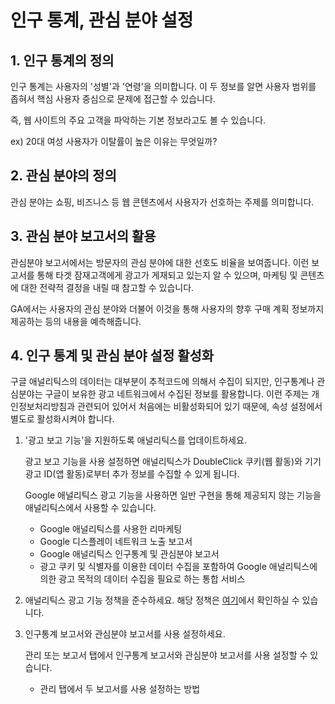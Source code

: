 # 인구 통계, 관심 분야 설정

## 1. 인구 통계의 정의

인구 통계는 사용자의 '성별'과 '연령'을 의미합니다. 이 두 정보를 알면 사용자 범위를 좁혀서 핵심 사용자 중심으로 문제에 접근할 수 있습니다.

즉, 웹 사이트의 주요 고객을 파악하는 기본 정보라고도 볼 수 있습니다.

ex) 20대 여성 사용자가 이탈률이 높은 이유는 무엇일까?

## 2. 관심 분야의 정의

관심 분야는 쇼핑, 비즈니스 등 웹 콘텐츠에서 사용자가 선호하는 주제를 의미합니다.

## 3. 관심 분야 보고서의 활용

관심분야 보고서에서는 방문자의 관심 분야에 대한 선호도 비율을 보여줍니다. 이런 보고서를 통해 타겟 잠재고객에게 광고가 게재되고 있는지 알 수 있으며, 마케팅 및 콘텐츠에 대한 전략적 결정을 내릴 때 참고할 수 있습니다.

GA에서는 사용자의 관심 분야와 더불어 이것을 통해 사용자의 향후 구매 계획 정보까지 제공하는 등의 내용을 예측해줍니다.

## 4. 인구 통계 및 관심 분야 설정 활성화

구글 애널리틱스의 데이터는 대부분이 추적코드에 의해서 수집이 되지만, 인구통계나 관심분야는 구글이 보유한 광고 네트워크에서 수집된 정보를 활용합니다. 이런 주제는 개인정보처리방침과 관련되어 있어서 처음에는 비활성화되어 있기 때문에, 속성 설정에서 별도로 활성화시켜야 합니다.

1. '광고 보고 기능'을 지원하도록 애널리틱스를 업데이트하세요.

   광고 보고 기능을 사용 설정하면 애널리틱스가 DoubleClick 쿠키(웹 활동)와 기기 광고 ID(앱 활동)로부터 추가 정보를 수집할 수 있게 됩니다.

   Google 애널리틱스 광고 기능을 사용하면 일반 구현을 통해 제공되지 않는 기능을 애널리틱스에서 사용할 수 있습니다.

   - Google 애널리틱스를 사용한 리마케팅
   - Google 디스플레이 네트워크 노출 보고서
   - Google 애널리틱스 인구통계 및 관심분야 보고서
   - 광고 쿠키 및 식별자를 이용한 데이터 수집을 포함하여 Google 애널리틱스에 의한 광고 목적의 데이터 수집을 필요로 하는 통합 서비스

2. 애널리틱스 광고 기능 정책을 준수하세요. 해당 정책은 [여기](https://support.google.com/analytics/answer/2700409)에서 확인하실 수 있습니다.

3. 인구통계 보고서와 관심분야 보고서를 사용 설정하세요.

   관리 또는 보고서 탭에서 인구통계 보고서와 관심분야 보고서를 사용 설정할 수 있습니다.

   - 관리 탭에서 두 보고서를 사용 설정하는 방법

 
